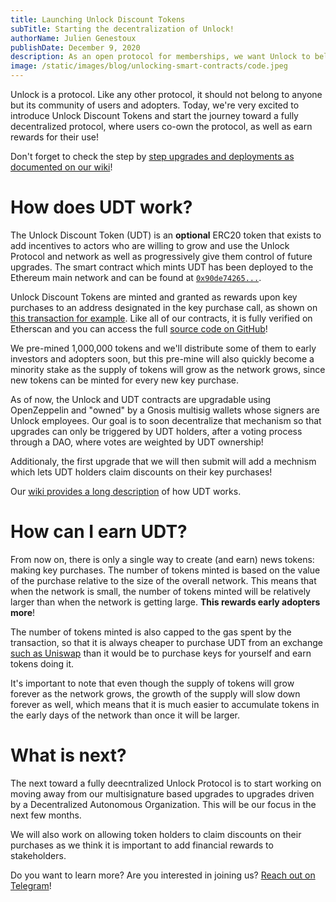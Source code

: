 ```yaml
---
title: Launching Unlock Discount Tokens
subTitle: Starting the decentralization of Unlock!
authorName: Julien Genestoux
publishDate: December 9, 2020
description: As an open protocol for memberships, we want Unlock to belong to its users. Today we are introducing the protocol's native token.
image: /static/images/blog/unlocking-smart-contracts/code.jpeg
---
```


Unlock is a protocol. Like any other protocol, it should not belong to anyone but its community of users and adopters. Today, we're very excited to introduce Unlock Discount Tokens and start the journey toward a fully decentralized protocol, where users co-own the protocol, as well as earn rewards for their use!

Don't forget to check the step by [step upgrades and deployments as documented on our wiki](https://github.com/unlock-protocol/unlock/wiki/The-Path-to-UDT!)!

# How does UDT work?

The Unlock Discount Token (UDT) is an **optional** ERC20 token that exists to add incentives to actors who are willing to grow and use the Unlock Protocol and network as well as progressively give them control of future upgrades. The smart contract which mints UDT has been deployed to the Ethereum main network and can be found at [`0x90de74265...`](https://etherscan.io/token/0x90de74265a416e1393a450752175aed98fe11517).

Unlock Discount Tokens are minted and granted as rewards upon key purchases to an address designated in the key purchase call, as shown on [this transaction for example](https://etherscan.io/tx/0xb0e5f95ea980c1f096a841e5507f465827411cc29f80f8b95971a5241d9e81bb). Like all of our contracts, it is fully verified on Etherscan and you can access the full [source code on GitHub](https://github.com/unlock-protocol/unlock/)!

We pre-mined 1,000,000 tokens and we'll distribute some of them to early investors and adopters soon, but this pre-mine will also quickly become a minority stake as the supply of tokens will grow as the network grows, since new tokens can be minted for every new key purchase.

As of now, the Unlock and UDT contracts are upgradable using OpenZeppelin and "owned" by a Gnosis multisig wallets whose signers are Unlock employees. Our goal is to soon decentralize that mechanism so that upgrades can only be triggered by UDT holders, after a voting process through a DAO, where votes are weighted by UDT ownership!

Additionaly, the first upgrade that we will then submit will add a mechnism which lets UDT holders claim discounts on their key purchases!

Our [wiki provides a long description](https://github.com/unlock-protocol/unlock/wiki/The-Unlock-Discount-Tokens) of how UDT works.

# How can I earn UDT?

From now on, there is only a single way to create (and earn) news tokens: making key purchases. The number of tokens minted is based on the value of the purchase relative to the size of the overall network. This means that when the network is small, the number of tokens minted will be relatively larger than when the network is getting large. **This rewards early adopters more**!

The number of tokens minted is also capped to the gas spent by the transaction, so that it is always cheaper to purchase UDT from an exchange [such as Uniswap](https://app.uniswap.org/#/add/ETH/0x90DE74265a416e1393A450752175AED98fe11517) than it would be to purchase keys for yourself and earn tokens doing it.

It's important to note that even though the supply of tokens will grow forever as the network grows, the growth of the supply will slow down forever as well, which means that it is much easier to accumulate tokens in the early days of the network than once it will be larger.

# What is next?

The next toward a fully deecntralized Unlock Protocol is to start working on moving away from our multisignature based upgrades to upgrades driven by a Decentralized Autonomous Organization. This will be our focus in the next few months.

We will also work on allowing token holders to claim discounts on their purchases as we think it is important to add financial rewards to stakeholders.

Do you want to learn more? Are you interested in joining us? [Reach out on Telegram](https://t.me/unlockprotocol)!
